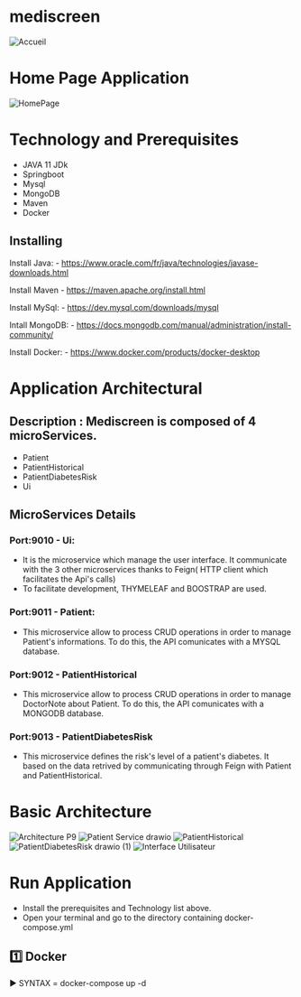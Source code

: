 # mediscreen
![Accueil](https://user-images.githubusercontent.com/79265943/161589072-edbfe9b2-a462-4a8f-b7c4-c8fc12571116.png)
# Home Page Application 
![HomePage](https://user-images.githubusercontent.com/79265943/161589440-78af77b6-2085-4445-9b27-c0c1ce3f29a4.png)

# Technology and Prerequisites 
* JAVA 11 JDk
* Springboot
* Mysql
* MongoDB
* Maven
* Docker

## Installing 

Install Java: - https://www.oracle.com/fr/java/technologies/javase-downloads.html

Install Maven - https://maven.apache.org/install.html

Install MySql: - https://dev.mysql.com/downloads/mysql

Intall MongoDB: - https://docs.mongodb.com/manual/administration/install-community/

Install Docker: - https://www.docker.com/products/docker-desktop

# Application Architectural

## Description : Mediscreen is composed of 4 microServices.
* Patient
* PatientHistorical
* PatientDiabetesRisk
* Ui

## MicroServices Details

### Port:9010 - Ui:
* It is the microservice which manage the user interface. It communicate with the 3 other microservices thanks to Feign( HTTP client which facilitates the Api's calls)
* To facilitate development, THYMELEAF and BOOSTRAP are used.

### Port:9011 - Patient:
* This microservice allow to process CRUD operations in order to manage Patient's informations. To do this, the API comunicates with a MYSQL database. 

### Port:9012 - PatientHistorical
* This microservice allow to process CRUD operations in order to manage DoctorNote about Patient. To do this, the API comunicates with a MONGODB database.

### Port:9013 - PatientDiabetesRisk

* This microservice defines the risk's level of a patient's diabetes. It based on the data retrived by communicating through Feign with Patient and PatientHistorical.

# Basic Architecture
![Architecture P9](https://user-images.githubusercontent.com/79265943/161589755-e5f7b1dd-b300-4395-8cf6-dc5ec0fd877c.png)
![Patient Service drawio](https://user-images.githubusercontent.com/79265943/161589861-01fe1ef7-b37b-409e-8062-11b68e8de349.png)
![PatientHistorical](https://user-images.githubusercontent.com/79265943/161589873-0aa66bfd-5224-47b7-8b12-8f48da87a751.png)
![PatientDiabetesRisk drawio (1)](https://user-images.githubusercontent.com/79265943/161589879-17b1e80f-139f-40d8-a79f-cad48a9fa73d.png)
![Interface Utilisateur](https://user-images.githubusercontent.com/79265943/161589888-c4280620-5d27-4615-9c7f-87a98d298312.png)

# Run Application 

* Install the prerequisites and Technology list above. 
* Open your terminal and go to the directory containing docker-compose.yml

:one: Docker
----
▶️ SYNTAX = docker-compose up -d


